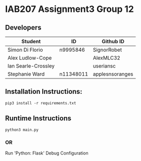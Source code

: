 # IAB207 Assignment3 Group 12
## Developers
| Student             | ID        | Github ID       |
|---------------------|-----------|-----------------|
| Simon Di Florio     | n9995846  | SignorRobet     |
| Alex Ludlow-Cope    |           | AlexMLC32       |
| Ian Searle-Crossley |           | useriansc       |
| Stephanie Ward      | n11348011 | applesnsoranges |
## Installation Instructions:
    pip3 install -r requirements.txt

## Runtime Instructions
    python3 main.py
### OR

Run 'Python: Flask' Debug Configuration
